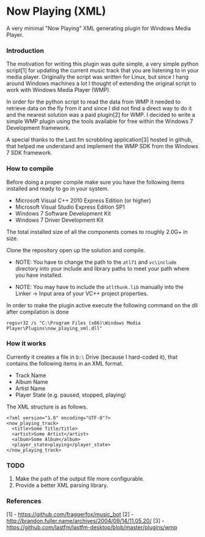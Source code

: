 # Now Playing (XML)

A very minimal "Now Playing" XML generating plugin for Windows Media Player.

### Introduction

The motivation for writing this plugin was quite simple, a very simple
python script[1] for updating the current music track that you are
listening to in your media player. Originally the script was written
for Linux, but since I hang around Windows machines a lot I thought of
extending the original script to work with Windows Media Player (WMP).

In order for the python script to read the data from WMP it needed to
retrieve data on the fly from it and since I did not find a direct way
to do it and the nearest solution was a paid plugin[2] for WMP. I
decided to write a simple WMP plugin using the tools available for
free within the Windows 7 Development framework.

A special thanks to the Last.fm scrobbling application[3] hosted in github, that
helped me understand and implement the WMP SDK from the Windows 7 SDK framework.

### How to compile 

Before doing a proper compile make sure you have the following items
installed and ready to go in your system.

* Microsoft Visual C++ 2010 Express Edition (or higher)
* Microsoft Visual Studio Express Edition SP1
* Windows 7 Software Development Kit
* Windows 7 Driver Development Kit

The total installed size of all the components comes to roughly 2.0G+
in size.

Clone the repository open up the solution and compile.

- NOTE: You have to change the path to the ``` atl71 ``` and ```
  vc\include ``` directory into your include and library paths to meet
  your path where you have installed.

- NOTE: You may have to include the ``` atlthunk.lib ``` manually into
  the Linker -> Input area of your VC++ project properties.


In order to make the plugin active execute the following command on
the dll after compilation is done

``` regsvr32 /s "C:\Program Files (x86)\Windows Media Player\Plugins\now_playing_xml.dll" ```

### How it works

Currently it creates a file in ``` D:\ ``` Drive (because I hard-coded it), that
contains the following items in an XML format.

* Track Name
* Album Name
* Artist Name
* Player State (e.g. paused, stopped, playing)

The XML structure is as follows.

```
<?xml version="1.0" encoding="UTF-8"?>
<now_playing_track>
  <title>Some Title/title>
  <artist>Some Artist</artist>
  <album>Some Album</album>
  <player_state>playing</player_state>
</now_playing_track>
```

### TODO

1. Make the path of the output file more configurable.
2. Provide a better XML parsing library.

### References

[1] - https://github.com/fraggerfox/music_bot
[2] - http://brandon.fuller.name/archives/2004/09/14/11.05.20/
[3] - https://github.com/lastfm/lastfm-desktop/blob/master/plugins/wmp